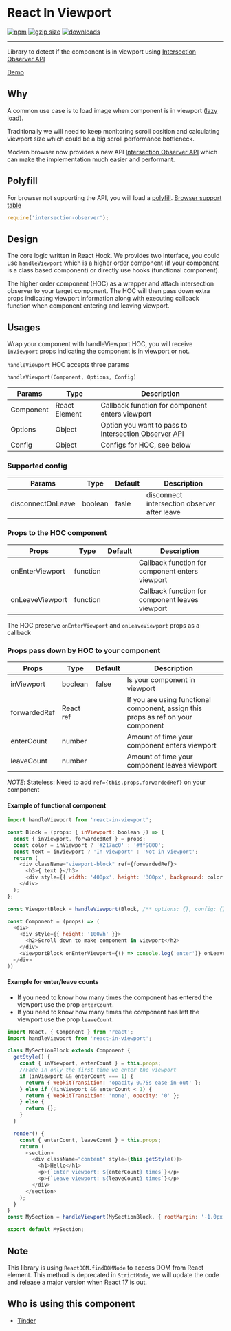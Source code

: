 <p align="center">
  <h1>React In Viewport</h1>
  <a href="https://www.npmjs.org/package/react-in-viewport"><img src="https://img.shields.io/npm/v/react-in-viewport.svg?style=flat" alt="npm"></a>
  <a href="https://unpkg.com/react-in-viewport"><img src="https://img.badgesize.io/https://unpkg.com/react-in-viewport/dist/es/index.js?compression=gzip" alt="gzip size"></a>
  <a href="https://www.npmjs.com/package/react-in-viewport"><img src="https://img.shields.io/npm/dt/react-in-viewport.svg" alt="downloads" ></a>
</p>

<hr>

Library to detect if the component is in viewport using [Intersection Observer API](https://developer.mozilla.org/en-US/docs/Web/API/Intersection_Observer_API)

[Demo](https://roderickhsiao.github.io/react-in-viewport/)

## Why

A common use case is to load image when component is in viewport ([lazy load](https://medium.com/@roderickhsiao/performance-101-i-know-how-to-load-images-a262d556250f)).

Traditionally we will need to keep monitoring scroll position and calculating viewport size which could be a big scroll performance bottleneck.

Modern browser now provides a new API [Intersection Observer API](https://developer.mozilla.org/en-US/docs/Web/API/Intersection_Observer_API) which can make the implementation much easier and performant.


## Polyfill

For browser not supporting the API, you will load a [polyfill](https://www.npmjs.com/package/intersection-observer).
[Browser support table](https://caniuse.com/#feat=intersectionobserver)

```js
require('intersection-observer');
```

## Design

The core logic written in React Hook. We provides two interface, you could use `handleViewport` which is a higher order component (if your component is a class based component) or directly use hooks (functional component).

The higher order component (HOC) as a wrapper and attach intersection observer to your target component. The HOC will then pass down extra props indicating viewport information along with executing callback function when component entering and leaving viewport.

## Usages

Wrap your component with handleViewport HOC, you will receive `inViewport` props indicating the component is in viewport or not.

`handleViewport` HOC accepts three params

`handleViewport(Component, Options, Config)`

| Params    | Type          | Description                                                                                                                        |
|-----------|---------------|------------------------------------------------------------------------------------------------------------------------------------|
| Component | React Element | Callback function for component enters viewport                                                                                    |
| Options   | Object        | Option you want to pass to [Intersection Observer API](https://developer.mozilla.org/en-US/docs/Web/API/Intersection_Observer_API) |   |
| Config    | Object        | Configs for HOC, see below |

### Supported config

| Params            | Type    | Default                                                                                                                            | Description                                  |
|-------------------|---------|------------------------------------------------------------------------------------------------------------------------------------|----------------------------------------------|
| disconnectOnLeave | boolean | fasle                                                                                                                              | disconnect intersection observer after leave |

### Props to the HOC component

| Props           | Type     | Default | Description                                     |
|-----------------|----------|---------|-------------------------------------------------|
| onEnterViewport | function |         | Callback function for component enters viewport |
| onLeaveViewport | function |         | Callback function for component leaves viewport |

The HOC preserve `onEnterViewport` and `onLeaveViewport` props as a callback


### Props pass down by HOC to your component

| Props      | Type      | Default | Description                                                                       |
|------------|-----------|---------|-----------------------------------------------------------------------------------|
| inViewport | boolean   | false   | Is your component in viewport                                                     |  
| forwardedRef   | React ref |         | If you are using functional component, assign this props as ref on your component |
| enterCount | number    |         | Amount of time your component enters viewport                                     |
| leaveCount | number    |         | Amount of time your component leaves viewport                                     |

_NOTE_: Stateless: Need to add `ref={this.props.forwardedRef}` on your component

#### Example of functional component

```javascript
import handleViewport from 'react-in-viewport';

const Block = (props: { inViewport: boolean }) => {
  const { inViewport, forwardedRef } = props;
  const color = inViewport ? '#217ac0' : '#ff9800';
  const text = inViewport ? 'In viewport' : 'Not in viewport';
  return (
    <div className="viewport-block" ref={forwardedRef}>
      <h3>{ text }</h3>
      <div style={{ width: '400px', height: '300px', background: color }} />
    </div>
  );
};

const ViewportBlock = handleViewport(Block, /** options: {}, config: {} **/);

const Component = (props) => (
  <div>
    <div style={{ height: '100vh' }}>
      <h2>Scroll down to make component in viewport</h2>
    </div>
    <ViewportBlock onEnterViewport={() => console.log('enter')} onLeaveViewport={() => console.log('leave')} />
  </div>
))
```

#### Example for enter/leave counts

- If you need to know how many times the component has entered the viewport use the prop `enterCount`.
- If you need to know how many times the component has left the viewport use the prop `leaveCount`.

```javascript
import React, { Component } from 'react';
import handleViewport from 'react-in-viewport';

class MySectionBlock extends Component {
  getStyle() {
    const { inViewport, enterCount } = this.props;
    //Fade in only the first time we enter the viewport
    if (inViewport && enterCount === 1) {
      return { WebkitTransition: 'opacity 0.75s ease-in-out' };
    } else if (!inViewport && enterCount < 1) {
      return { WebkitTransition: 'none', opacity: '0' };
    } else {
      return {};
    }
  }

  render() {
    const { enterCount, leaveCount } = this.props;
    return (
      <section>
        <div className="content" style={this.getStyle()}>
          <h1>Hello</h1>
          <p>{`Enter viewport: ${enterCount} times`}</p>
          <p>{`Leave viewport: ${leaveCount} times`}</p>
        </div>
      </section>
    );
  }
}
const MySection = handleViewport(MySectionBlock, { rootMargin: '-1.0px' });

export default MySection;
```

## Note

This library is using `ReactDOM.findDOMNode` to access DOM from React element. This method is deprecated in `StrictMode`, we will update the code and release a major version when React 17 is out.

## Who is using this component

- [Tinder](https://tinder.com)
